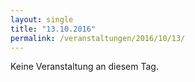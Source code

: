 ```yaml
---
layout: single
title: "13.10.2016"
permalink: /veranstaltungen/2016/10/13/
---
```


Keine Veranstaltung an diesem Tag.
